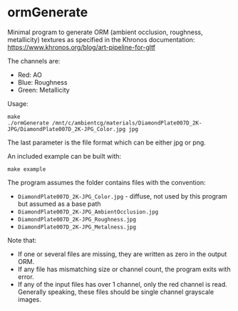 # ormGenerate

Minimal program to generate ORM (ambient occlusion, roughness, metallicity) textures as specified in the Khronos documentation: https://www.khronos.org/blog/art-pipeline-for-gltf

The channels are:

- Red: AO
- Blue: Roughness
- Green: Metallicity

Usage:

```
make
./ormGenerate /mnt/c/ambientcg/materials/DiamondPlate007D_2K-JPG/DiamondPlate007D_2K-JPG_Color.jpg jpg
```

The last parameter is the file format which can be either jpg or png.

An included example can be built with:

```
make example
```

The program assumes the folder contains files with the convention:

- `DiamondPlate007D_2K-JPG_Color.jpg` - diffuse, not used by this program but assumed as a base path
- `DiamondPlate007D_2K-JPG_AmbientOcclusion.jpg`
- `DiamondPlate007D_2K-JPG_Roughness.jpg`
- `DiamondPlate007D_2K-JPG_Metalness.jpg`

Note that:

- If one or several files are missing, they are written as zero in the output ORM.
- If any file has mismatching size or channel count, the program exits with error.
- If any of the input files has over 1 channel, only the red channel is read. Generally speaking, these files should be single channel grayscale images.
